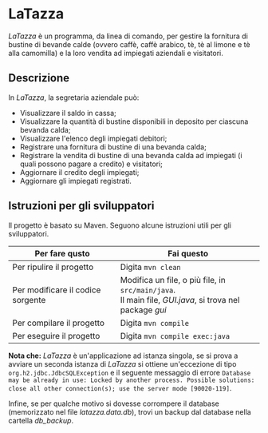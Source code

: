 # LaTazza
_LaTazza_ è un programma, da linea di comando, per gestire la fornitura di bustine di bevande calde (ovvero caffè, caffè arabico, tè, tè al limone e tè alla camomilla) e la loro vendita ad impiegati aziendali e visitatori.

## Descrizione
In _LaTazza_, la segretaria aziendale può:
* Visualizzare il saldo in cassa;
* Visualizzare la quantità di bustine disponibili in deposito per ciascuna bevanda calda;
* Visualizzare l'elenco degli impiegati debitori;
* Registrare una fornitura di bustine di una bevanda calda;
* Registrare la vendita di bustine di una bevanda calda ad impiegati (i quali possono pagare a credito) e visitatori;
* Aggiornare il credito degli impiegati;
* Aggiornare gli impiegati registrati.

## Istruzioni per gli sviluppatori
Il progetto è basato su Maven. Seguono alcune istruzioni utili per gli sviluppatori.

| Per fare qusto | Fai questo |
| -----------|-----------|
| Per ripulire il progetto | Digita `mvn clean` |
| Per modificare il codice sorgente | Modifica un file, o più file, in `src/main/java`.<br> Il main file, *GUI.java*, si trova nel package *gui* |
| Per compilare il progetto | Digita `mvn compile` |
| Per eseguire il progetto | Digita `mvn compile exec:java` |

**Nota che:** _LaTazza_ è un'applicazione ad istanza singola, se si prova a avviare un seconda istanza di _LaTazza_ si ottiene un'eccezione di tipo ```org.h2.jdbc.JdbcSQLException``` e il seguente messaggio di errore ```Database may be already in use: Locked by another process. Possible solutions: close all other connection(s); use the server mode [90020-119]```.

Infine, se per qualche motivo si dovesse corrompere il database (memorizzato nel file *latazza.data.db*), trovi un backup dal database nella cartella *db_backup*.
